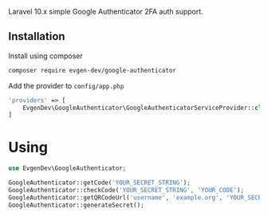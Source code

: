 Laravel 10.x simple Google Authenticator 2FA auth support.

## Installation

Install using composer 

```sh
composer require evgen-dev/google-authenticator
```

Add the provider to `config/app.php`

```php
'providers' => [
    EvgenDev\GoogleAuthenticator\GoogleAuthenticatorServiceProvider::class,
]
```

# Using
```php
use EvgenDev\GoogleAuthenticator;

GoogleAuthenticator::getCode('YOUR_SECRET_STRING');
GoogleAuthenticator::checkCode('YOUR_SECRET_STRING', 'YOUR_CODE');
GoogleAuthenticator::getQRCodeUrl('username', 'example.org', 'YOUR_SECRET_STRING');
GoogleAuthenticator::generateSecret();
```